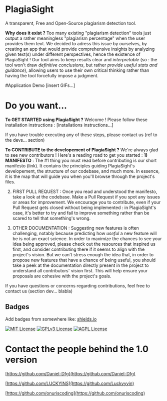 
# PlagiaSight

A transparent, Free and Open-Source plagiarism detection tool.

**Why does it exist ?**
Too many existing "plagiarism detection" tools just output a rather meaningless "plagiarism percentage" when the user provides them text. We decided to adress this issue by ourselves, by creating an app that would provide comprehensive insights by analyzing given text(s) under different perspectives, hence the existence of PlagiaSight !
Our tool aims to keep results clear and *interpretable* (so : the tool won't draw *definitive conclusions*, but rather *provide useful stats and guidance*), allowing users to use their own critical thinking rather than having the tool forcefully impose a judgment.

#Application Demo
[insert GIFs...]

# Do you want...
**To GET STARTED using PlagiaSight ?**
Welcome ! Please follow these installation instructions :
[installations instructions...]

If you have trouble executing any of these steps, please contact us (ref to the devs... section)

**To CONTRIBUTE to the developement of PlagiaSight ?**
We're always glad to see new contributors ! Here's a reading road to get you started : 
**1) MANIFESTO** : The #1 thing you must read before contributing is our short manifesto (link). It contains the principles guiding PlagiaSight's developement, the structure of our codebase, and much more. In essence, it is the map that will guide you when you'll browse through the project's files.

2) FIRST PULL REQUEST : Once you read and understood the manifesto, take a look at the codebase. Make a Pull Request if you spot any issues or areas for improvement. We encourage you to contribute, even if your Pull Request gets closed without being implemented : in PlagiaSight's case, it's better to try and fail to improve something rather than be scared to tell that something's wrong.

3) OTHER DOCUMENTATION : Suggesting new features is often challenging, notably because predicting how *useful* a new feature will be is not an exact science. In order to maximize the chances to see your idea being approved, please check out the resources that inspired us first, and consider contributing there if it seems to align with the project's vision.
But we can't stress enough the idea that, in order to propose new features that have a chance of being useful, you should take a peek at the documentation directly present in the project to understand all contributors' vision first. This will help ensure your proposals are cohesive with the project's goals.

If you have questions or concerns regarding contributions, feel free to contact us (section dev... blabla)
## Badges

Add badges from somewhere like: [shields.io](https://shields.io/)

[![MIT License](https://img.shields.io/badge/License-MIT-green.svg)](https://choosealicense.com/licenses/mit/)
[![GPLv3 License](https://img.shields.io/badge/License-GPL%20v3-yellow.svg)](https://opensource.org/licenses/)
[![AGPL License](https://img.shields.io/badge/license-AGPL-blue.svg)](http://www.gnu.org/licenses/agpl-3.0)


# Contact the people behind the 1.0 version
[https://github.com/Daniel-Dfg](https://github.com/Daniel-Dfg)

[https://github.com/LUCKYINS](https://github.com/Luckyyyin)

[https://github.com/onuriscoding](https://github.com/onuriscoding)


